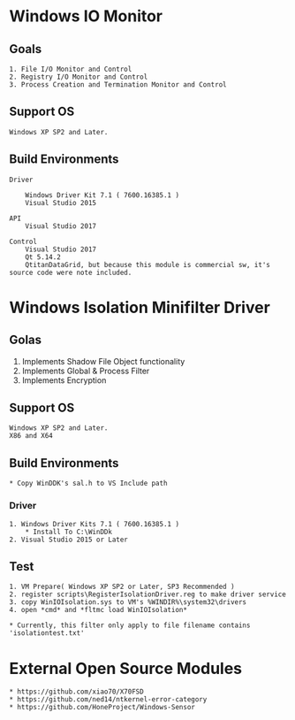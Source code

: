 # Windows IO Monitor 

## Goals

    1. File I/O Monitor and Control 
    2. Registry I/O Monitor and Control
    3. Process Creation and Termination Monitor and Control

## Support OS

    Windows XP SP2 and Later.

## Build Environments

    Driver 

        Windows Driver Kit 7.1 ( 7600.16385.1 )
        Visual Studio 2015

    API 
        Visual Studio 2017 

    Control 
        Visual Studio 2017 
        Qt 5.14.2 
        QtitanDataGrid, but because this module is commercial sw, it's source code were note included. 

# Windows Isolation Minifilter Driver

## Golas 

  1. Implements Shadow File Object functionality
  2. Implements Global & Process Filter 
  3. Implements Encryption 

## Support OS

    Windows XP SP2 and Later.
    X86 and X64 

## Build Environments

    * Copy WinDDK's sal.h to VS Include path 

### Driver

    1. Windows Driver Kits 7.1 ( 7600.16385.1 )
        * Install To C:\WinDDk 
    2. Visual Studio 2015 or Later

## Test

    1. VM Prepare( Windows XP SP2 or Later, SP3 Recommended )
    2. register scripts\RegisterIsolationDriver.reg to make driver service 
    3. copy WinIOIsolation.sys to VM's %WINDIR%\system32\drivers 
    4. open *cmd* and *fltmc load WinIOIsolation*

    * Currently, this filter only apply to file filename contains 'isolationtest.txt' 

# External Open Source Modules

    * https://github.com/xiao70/X70FSD
    * https://github.com/ned14/ntkernel-error-category
    * https://github.com/HoneProject/Windows-Sensor

